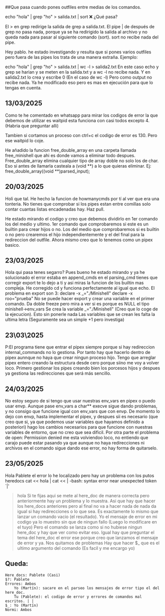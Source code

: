 ##Que pasa cuando pones outfiles entre medias de los comandos.

echo "hola" | grep "ho" > salida.txt | sort
❌ ¿Qué pasa?

El > en grep redirige la salida de grep a salida.txt.
El pipe | de después de grep no pasa nada, porque ya se ha redirigido la salida al archivo y no queda nada para pasar al siguiente comando (sort).
sort no recibe nada del pipe.

Hey pablo. he estado investigando y resulta que si pones varios outfiles pero fuera de las pipes los trata de una manera extraña. Ejemplo:

echo "hola" | grep "ho" > salida.txt | wc -l > salida2.txt
En este caso echo y grep se harian y se meten en la salida.txt y a wc -l no recibe nada. Y en salida2.txt lo crea y escribe 0 (En el caso de wc -l) Pero como output no recibe nada. Ya he modificado eso pero es mas en ejecución para que lo tengas en cuenta.

## 13/03/2025

Como te he comentado en whatsapp para mirar los codigos de error la que debemos de utilizar es waitpid esta funciona con casi todos excepto 4. (Habria que preguntar alli)

Tambien si cortamos un proceso con ctrl+c el codigo de error es 130. Pero ese waitpid lo coje.

He añadido la funcion free_double_array en una carpeta llamada free_minishell que ahi es donde vamos a eliminar todo despues.
Free_double_array elimina cualquier tipo de array doble no solo los de char. Eso si antes de llamarla casteala a (void **) a lo que quieras eliminar.
Ej:
free_double_array((void **)parsed_input);


## 20/03/2025

Holi que tal. He hecho la funcion de howmanycmds por tí al ver que era una tonteria. No tienes que comprobar si los pipes estan entre comillas solo contar cuantas listas encadenadas hay.
Haz pull.

He estado mirando el codigo y creo que debemos dividirlo en 1er comando los del medio y ultimo. 
1er comando que comprobaremos si este es un builtin para crear hijos o no. Los del medio que comprobaremos si es builtin o no pero crearemos el hijo independientemente y el del final para la redireccion del outfile. Ahora mismo creo que lo tenemos como un pipex basico.

## 23/03/2025

Hola qui pasa tenes segarro? Pues bueno he estado mirando y ya he solucionado el error estaba en append_cmds en el parsing_cmd tienes que corregir export te lo dejo a ti y asi miras la funcion de los builtin mas compleja. He corregido cd y funciona perfectamente al igual que echo.
El problema en export son 3:
declare -x _="./Minishell"
declare -x roo="prueba"
	No se puede hacer export y crear una variable en el primer comando. Da doble freeze pero mira a ver si es porque es NULL el tipo minishell->env_vars
	Se crea la variable _="./Minishell" (Creo que lo coge de la ejecucion). Esto sin ponerle nada
	Las variables que se crean les falta la ultima letra (Seguramente sea un simple +1 pero investiga)

## 23\03\2025

P:El programa tiene que entrar el pipex siempre porque si hay redireccion internal_commands no lo 
gestiona. Por tanto hay que hacerlo dentro de pipex aunnque no haya que crear ningun proceso hijo.
Tengo que arreglar pipex entero creando la estructura desde cero porque siino me voy a volver loco.
Primero gestionar los pipes creando bien los porcesos hijos y despues ya gestiona las redirecciones que será más sencillo.

## 24/03/2025

No estoy seguro de si tengo que usar nuestras env_vars en pipex o puedo usar envp. Aunque pase env_vars a char** execve sigue dando problemas, y no consigo que funcione igual con env_vars que con envp. De momento lo dejo con envp, hasta implementar el pipex, y despues sii es necesario (que creo que si, ya que podemos usar variables que hayamos definido a posteriori) hago los cambios necesarios para que funcione con nuestras variables de entorno, que no creo que sea dificil.
Por otra parte el problema de open: Permission denied me esta volviendoo loco, no entiendo que carajo puede estar pasando ya que aunque no haya redirecciones ni archivos en el comando sigue dando ese error, no hay forma de quitarselo.

## 23/05/2025

Hola Pablete el error lo he localizado pero hay un problema con los putos heredocs
cat << hola | cat << |
-bash: syntax error near unexpected token `|'
> hola
Si te fijas aqui se mete al here_doc de manera correcta pero anteriormente hay un problema y lo muestra.
Asi que hay que hacer los here_docs anteriores pero al final no va a hacer nada de nada da igual si hay redirecciones o lo que sea. Es exactamente lo mismo que lanzar un comando vacio (el resultado).
Yo el mensaje de error en mi codigo ya lo muestro sin que de ningun fallo (Luego lo modificare en el tuyo) Pero el comando se lanza como si no hubiese ningun here_doc y hay que ver como evitar eso.
Igual hay que preguntar el tema del here_doc el error ese porque creo que lanzamos el mensaje de error y ya. Nos quitamos de problemas
Hay que hacer $_ que es el ultimo argumento del comando (Es facil y me encargo yo)
## Queda:
	Here_docs: Pablete (Casi)
	$?: Pablete
	Errores: Ambos
		Yo (Martín): sacare en el parseo los mensajes de error tipo el del here_doc.
		Tu (Pablete): el codigo de error y errores de comandos mal escritos. | |
	$_: Yo (Martín)
	Normi: Ambos